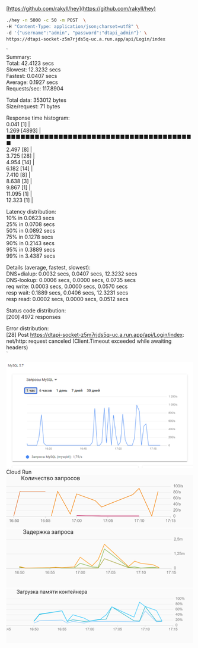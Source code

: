 [https://github.com/rakyll/hey](https://github.com/rakyll/hey)   

```sh
./hey -n 5000 -c 50 -m POST  \
-H "Content-Type: application/json;charset=utf8" \
-d '{"username":"admin", "password":"dtapi_admin"}' \
https://dtapi-socket-z5m7rjds5q-uc.a.run.app/api/Login/index
```
`     
Summary:   
  Total:        42.4123 secs   
  Slowest:      12.3232 secs   
  Fastest:      0.0407 secs   
  Average:      0.1927 secs   
  Requests/sec: 117.8904   

  Total data:   353012 bytes   
  Size/request: 71 bytes   
    
Response time histogram:   
  0.041 [1]     |   
  1.269 [4893]  |■■■■■■■■■■■■■■■■■■■■■■■■■■■■■■■■■■■■■■■■   
  2.497 [8]     |   
  3.725 [28]    |   
  4.954 [14]    |   
  6.182 [14]    |   
  7.410 [8]     |   
  8.638 [3]     |   
  9.867 [1]     |   
  11.095 [1]    |   
  12.323 [1]    |   
     
Latency distribution:    
  10% in 0.0623 secs    
  25% in 0.0708 secs    
  50% in 0.0892 secs    
  75% in 0.1278 secs    
  90% in 0.2143 secs    
  95% in 0.3889 secs    
  99% in 3.4387 secs    
    
Details (average, fastest, slowest):   
  DNS+dialup:   0.0032 secs, 0.0407 secs, 12.3232 secs   
  DNS-lookup:   0.0006 secs, 0.0000 secs, 0.0735 secs   
  req write:    0.0003 secs, 0.0000 secs, 0.0570 secs   
  resp wait:    0.1889 secs, 0.0406 secs, 12.3231 secs   
  resp read:    0.0002 secs, 0.0000 secs, 0.0512 secs   
     
Status code distribution:   
	\[200\] 4972 responses   
     
Error distribution:   
	\[28\]  Post https://dtapi-socket-z5m7rjds5q-uc.a.run.app/api/Login/index: net/http: request canceled (Client.Timeout exceeded while awaiting headers)   
`

![MySQL](./test_mysql.png)   
Cloud Run   
![](./test_count.png)   
![](./test_query.png)   
![](./test_memory.png)   

